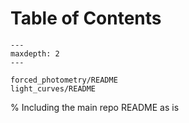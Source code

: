 # Table of Contents

```{toctree}
---
maxdepth: 2
---

forced_photometry/README
light_curves/README
```


% Including the main repo README as is

```{include} README.md

```
